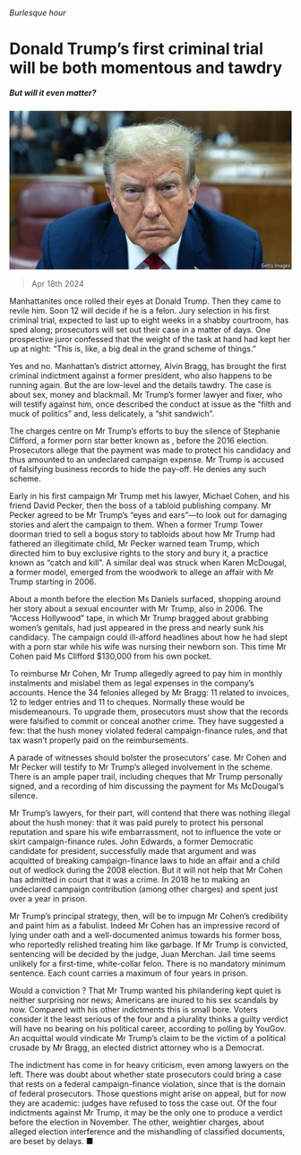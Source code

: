 ###### Burlesque hour

# Donald Trump’s first criminal trial will be both momentous and tawdry 

##### But will it even matter? 

![image](images/20240420_USP001.jpg) 

> Apr 18th 2024 

Manhattanites once rolled their eyes at Donald Trump. Then they came to revile him. Soon 12 will decide if he is a felon. Jury selection in his first criminal trial, expected to last up to eight weeks in a shabby courtroom, has sped along; prosecutors will set out their case in a matter of days. One prospective juror confessed that the weight of the task at hand had kept her up at night: “This is, like, a big deal in the grand scheme of things.”

Yes and no. Manhattan’s district attorney, Alvin Bragg, has brought the first criminal indictment against a former president, who also happens to be running again. But the  are low-level and the details tawdry. The case is about sex, money and blackmail. Mr Trump’s former lawyer and fixer, who will testify against him, once described the conduct at issue as the “filth and muck of politics” and, less delicately, a “shit sandwich”.


The charges centre on Mr Trump’s efforts to buy the silence of Stephanie Clifford, a former porn star better known as , before the 2016 election. Prosecutors allege that the payment was made to protect his candidacy and thus amounted to an undeclared campaign expense. Mr Trump is accused of falsifying business records to hide the pay-off. He denies any such scheme.

Early in his first campaign Mr Trump met his lawyer, Michael Cohen, and his friend David Pecker, then the boss of a tabloid publishing company. Mr Pecker agreed to be Mr Trump’s “eyes and ears”—to look out for damaging stories and alert the campaign to them. When a former Trump Tower doorman tried to sell a bogus story to tabloids about how Mr Trump had fathered an illegitimate child, Mr Pecker warned team Trump, which directed him to buy exclusive rights to the story and bury it, a practice known as “catch and kill”. A similar deal was struck when Karen McDougal, a former  model, emerged from the woodwork to allege an affair with Mr Trump starting in 2006.

About a month before the election Ms Daniels surfaced, shopping around her story about a sexual encounter with Mr Trump, also in 2006. The “Access Hollywood” tape, in which Mr Trump bragged about grabbing women’s genitals, had just appeared in the press and nearly sunk his candidacy. The campaign could ill-afford headlines about how he had slept with a porn star while his wife was nursing their newborn son. This time Mr Cohen paid Ms Clifford $130,000 from his own pocket.

To reimburse Mr Cohen, Mr Trump allegedly agreed to pay him in monthly instalments and mislabel them as legal expenses in the company’s accounts. Hence the 34 felonies alleged by Mr Bragg: 11 related to invoices, 12 to ledger entries and 11 to cheques. Normally these would be misdemeanours. To upgrade them, prosecutors must show that the records were falsified to commit or conceal another crime. They have suggested a few: that the hush money violated federal campaign-finance rules, and that tax wasn’t properly paid on the reimbursements.

A parade of witnesses should bolster the prosecutors’ case. Mr Cohen and Mr Pecker will testify to Mr Trump’s alleged involvement in the scheme. There is an ample paper trail, including cheques that Mr Trump personally signed, and a recording of him discussing the payment for Ms McDougal’s silence.

Mr Trump’s lawyers, for their part, will contend that there was nothing illegal about the hush money: that it was paid purely to protect his personal reputation and spare his wife embarrassment, not to influence the vote or skirt campaign-finance rules. John Edwards, a former Democratic candidate for president, successfully made that argument and was acquitted of breaking campaign-finance laws to hide an affair and a child out of wedlock during the 2008 election. But it will not help that Mr Cohen has admitted in court that it was a crime. In 2018 he  to making an undeclared campaign contribution (among other charges) and spent just over a year in prison.

Mr Trump’s principal strategy, then, will be to impugn Mr Cohen’s credibility and paint him as a fabulist. Indeed Mr Cohen has an impressive record of lying under oath and a well-documented animus towards his former boss, who reportedly relished treating him like garbage. If Mr Trump is convicted, sentencing will be decided by the judge, Juan Merchan. Jail time seems unlikely for a first-time, white-collar felon. There is no mandatory minimum sentence. Each count carries a maximum of four years in prison.

Would a conviction ? That Mr Trump wanted his philandering kept quiet is neither surprising nor news; Americans are inured to his sex scandals by now. Compared with his other indictments this is small bore. Voters consider it the least serious of the four and a plurality thinks a guilty verdict will have no bearing on his political career, according to polling by YouGov. An acquittal would vindicate Mr Trump’s claim to be the victim of a political crusade by Mr Bragg, an elected district attorney who is a Democrat.

The indictment has come in for heavy criticism, even among lawyers on the left. There was doubt about whether state prosecutors could bring a case that rests on a federal campaign-finance violation, since that is the domain of federal prosecutors. Those questions might arise on appeal, but for now they are academic: judges have refused to toss the case out. Of the four indictments against Mr Trump, it may be the only one to produce a verdict before the election in November. The other, weightier charges, about alleged election interference and the mishandling of classified documents, are beset by delays. ■


